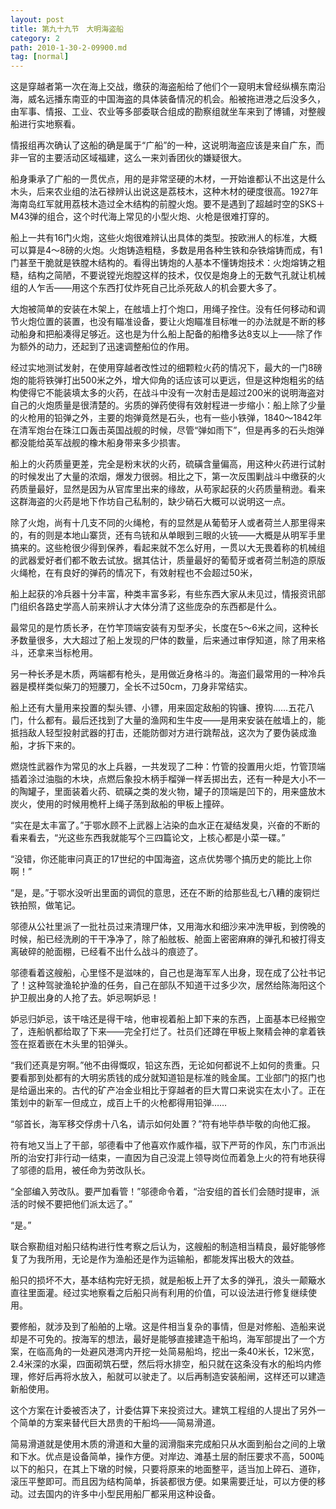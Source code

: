 ```yaml
---
layout: post
title: 第九十九节　大明海盗船
category: 2
path: 2010-1-30-2-09900.md
tag: [normal]
---
```


这是穿越者第一次在海上交战，缴获的海盗船给了他们个一窥明末曾经纵横东南沿海，威名远播东南亚的中国海盗的具体装备情况的机会。船被拖进港之后没多久，由军事、情报、工业、农业等多部委联合组成的勘察组就坐车来到了博铺，对整艘船进行实地察看。

情报组再次确认了这船的确是属于“广船”的一种，这说明海盗应该是来自广东，而非一官的主要活动区域福建，这么一来刘香团伙的嫌疑很大。

船身秉承了广船的一贯优点，用的是非常坚硬的木材，一开始谁都认不出这是什么木头，后来农业组的法石禄辨认出说这是荔枝木，这种木材的硬度很高。1927年海南岛红军就用荔枝木造过全木结构的前膛火炮。要不是遇到了超越时空的SKS＋M43弹的组合，这个时代海上常见的小型火炮、火枪是很难打穿的。

船上一共有16门火炮，这些火炮很难辨认出具体的类型。按欧洲人的标准，大概可以算是4～8磅的火炮。火炮铸造粗糙，多数是用各种生铁和杂铁熔铸而成，有1门甚至干脆就是铁膛木结构的。看得出铸炮的人基本不懂铸炮技术：火炮熔铸之粗糙，结构之简陋，不要说镗光炮膛这样的技术，仅仅是炮身上的无数气孔就让机械组的人乍舌――用这个东西打仗炸死自己比杀死敌人的机会要大多了。

大炮被简单的安装在木架上，在舷墙上打个炮口，用绳子拴住。没有任何移动和调节火炮位置的装置，也没有瞄准设备，要让火炮瞄准目标唯一的办法就是不断的移动船身和把船凑得足够近。这也是为什么船上配备的船橹多达8支以上――除了作为额外的动力，还起到了迅速调整船位的作用。

经过实地测试发射，在使用穿越者改性过的细颗粒火药的情况下，最大的一门8磅炮的能将铁弹打出500米之外，增大仰角的话应该可以更远，但是这种炮粗劣的结构使得它不能装填太多的火药，在战斗中没有一次射击是超过200米的说明海盗对自己的火炮质量是很清楚的。劣质的弹药使得有效射程进一步缩小：船上除了少量的火枪用的铅弹之外，主要的炮弹竟然是石头，也有一些小铁弹，1840～1842年在清军炮台在珠江口轰击英国战舰的时候，尽管“弹如雨下”，但是再多的石头炮弹都没能给英军战舰的橡木船身带来多少损害。

船上的火药质量更差，完全是粉末状的火药，硫磺含量偏高，用这种火药进行试射的时候发出了大量的浓烟，爆发力很弱。相比之下，第一次反围剿战斗中缴获的火药质量最好，显然是因为从官库里出来的缘故，从苟家起获的火药质量稍逊。看来这群海盗的火药是地下作坊自己私制的，缺少硝石大概可以说明这一点。

除了火炮，尚有十几支不同的火绳枪，有的显然是从葡萄牙人或者荷兰人那里得来的，有的则是本地山寨货，还有鸟铳和从单眼到三眼的火铳――大概是从明军手里搞来的。这些枪很少得到保养，看起来就不怎么好用，一贯以大无畏着称的机械组的武器爱好者们都不敢去试放。据其估计，质量最好的葡萄牙或者荷兰制造的原版火绳枪，在有良好的弹药的情况下，有效射程也不会超过50米，

船上起获的冷兵器十分丰富，种类丰富多彩，有些东西大家从未见过，情报资讯部门组织各路史学高人前来辨认才大体分清了这些庞杂的东西都是什么。

最常见的是竹质长矛，在竹竿顶端安装有刃型矛尖，长度在5～6米之间，这种长矛数量很多，大大超过了船上发现的尸体的数量，后来通过审俘知道，除了用来格斗，还拿来当标枪用。

另一种长矛是木质，两端都有枪头，是用做近身格斗的。海盗们最常用的一种冷兵器是模样类似柴刀的短腰刀，全长不过50cm，刀身非常结实。

船上还有大量用来投置的梨头镖、小镖，用来固定敌船的钩镰、撩钩……五花八门，什么都有。最后还找到了大量的渔网和生牛皮――是用来安装在舷墙上的，能抵挡敌人轻型投射武器的打击，还能防御对方进行跳帮战，这次为了要伪装成渔船，才拆下来的。

燃烧性武器作为常见的水上兵器，一共发现了二种：竹管的投置用火炬，竹管顶端插着涂过油脂的木块，点燃后象投木柄手榴弹一样丢掷出去，还有一种是大小不一的陶罐子，里面装着火药、硫磺之类的发火物，罐子的顶端是凹下的，用来盛放木炭火，使用的时候用桅杆上绳子荡到敌船的甲板上撞碎。

“实在是太丰富了。”于鄂水顾不上武器上沾染的血水正在凝结发臭，兴奋的不断的看来看去，“光这些东西我就能写个三四篇论文，上核心都是小菜一碟。”

“没错，你还能审问真正的17世纪的中国海盗，这点优势哪个搞历史的能比上你啊！”

“是，是。”于鄂水没听出里面的调侃的意思，还在不断的给那些乱七八糟的废铜烂铁拍照，做笔记。

邬德从公社里派了一批社员过来清理尸体，又用海水和细沙来冲洗甲板，到傍晚的时候，船已经洗刷的干干净净了，除了船舷板、舱面上密密麻麻的弹孔和被打得支离破碎的舱面棚，已经看不出什么战斗的痕迹了。

邬德看着这艘船，心里怪不是滋味的，自己也是海军军人出身，现在成了公社书记了！这种驾驶渔轮护渔的任务，自己在部队不知道干过多少次，居然给陈海阳这个护卫舰出身的人抢了去。妒忌啊妒忌！

妒忌归妒忌，该干啥还是得干啥，他审视着船上卸下来的东西，上面基本已经搬空了，连船帆都给取了下来――完全打烂了。社员们还蹲在甲板上聚精会神的拿着铁签在抠着嵌在木头里的铅弹头。

“我们还真是穷啊。”他不由得慨叹，铅这东西，无论如何都说不上如何的贵重。只要看那到处都有的大明劣质钱的成分就知道铅是标准的贱金属。工业部门的抠门也是给逼出来的。古代的矿产冶金业相比于穿越者的巨大胃口来说实在太小了。正在策划中的新军一但成立，成百上千的火枪都得用铅弹……

“邬首长，海军移交俘虏十八名，请示如何处置？”符有地毕恭毕敬的向他汇报。

符有地又当上了干部，邬德看中了他喜欢作威作福，驭下严苛的作风，东门市派出所的治安打非行动一结束，一直因为自己没混上领导岗位而着急上火的符有地获得了邬德的启用，被任命为劳改队长。

“全部编入劳改队。要严加看管！”邬德命令着，“治安组的首长们会随时提审，派活的时候不要把他们派太远了。”

“是。”

联合察勘组对船只结构进行性考察之后认为，这艘船的制造相当精良，最好能够修复了为我所用，无论是作为渔船还是作为运输船，都能发挥出极大的效益。

船只的损坏不大，基本结构完好无损，就是船板上开了太多的弹孔，浪头一颠簸水直往里面灌。经过实地察看之后船只尚有利用的价值，可以设法进行修复继续使用。

要修船，就涉及到了船舶的上墩。这是件相当复杂的事情，但是对修船、造船来说却是不可免的。按海军的想法，最好是能够直接建造干船坞，海军部提出了一个方案，在临高角的一处避风港湾内开挖一处简易船坞，挖出一条40米长，12米宽，2.4米深的水渠，四面砌筑石壁，然后将水排空，船只就在这条没有水的船坞内修理，修好后再将水放入，船就可以驶走了。以后再制造安装船闸，这样还可以建造新船使用。

这个方案在计委被否决了，计委估算下来投资过大。建筑工程组的人提出了另外一个简单的方案来替代巨大昂贵的干船坞――简易滑道。

简易滑道就是使用木质的滑道和大量的润滑脂来完成船只从水面到船台之间的上墩和下水。优点是设备简单，操作方便。对岸边、滩基土层的耐压要求不高，500吨以下的船只，在其上下墩的时候，只要将原来的地面整平，适当加上碎石、道砟，滚压平整即可。而且因为结构简单，拆装都很方便。如果需要迁址，可以方便的移动。过去国内的许多中小型民用船厂都采用这种设备。
